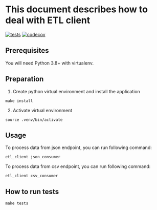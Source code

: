 # This document describes how to deal with ETL client

[![tests](https://github.com/AndreyKuchko/etl_client/actions/workflows/tests.yml/badge.svg)](https://github.com/AndreyKuchko/etl_client/actions/workflows/tests.yml)
[![codecov](https://codecov.io/gh/AndreyKuchko/etl_client/graph/badge.svg?token=OJQ9EP50Q6)](https://codecov.io/gh/AndreyKuchko/etl_client)

## Prerequisites

You will need Python 3.8+ with virtualenv.

## Preparation

1. Create python virtual environment and install the application
```shell
make install
```
2. Activate virtual environment
```shell
source .venv/bin/activate
```

## Usage

To process data from json endpoint, you can run following command:
```shell
etl_client json_consumer
```
To process data from csv endpoint, you can run following command:
```shell
etl_client csv_consumer
```

## How to run tests
```shell
make tests
```
